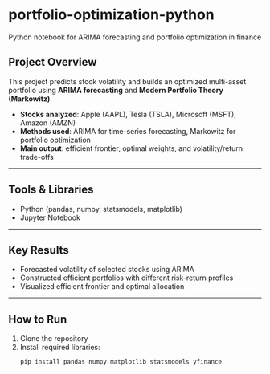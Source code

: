 # portfolio-optimization-python
Python notebook for ARIMA forecasting and portfolio optimization in finance
## Project Overview
This project predicts stock volatility and builds an optimized multi-asset portfolio using **ARIMA forecasting** and **Modern Portfolio Theory (Markowitz)**.  

- **Stocks analyzed**: Apple (AAPL), Tesla (TSLA), Microsoft (MSFT), Amazon (AMZN)  
- **Methods used**: ARIMA for time-series forecasting, Markowitz for portfolio optimization  
- **Main output**: efficient frontier, optimal weights, and volatility/return trade-offs  

---

## Tools & Libraries
- Python (pandas, numpy, statsmodels, matplotlib)  
- Jupyter Notebook  

---

## Key Results
- Forecasted volatility of selected stocks using ARIMA  
- Constructed efficient portfolios with different risk-return profiles  
- Visualized efficient frontier and optimal allocation  

---

##  How to Run
1. Clone the repository  
2. Install required libraries:  
   ```bash
   pip install pandas numpy matplotlib statsmodels yfinance
